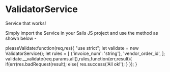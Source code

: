 # ValidatorService


Service that works!

Simply import the Service in your Sails JS project and use the method as shown below - 

  pleaseValidate:function(req,res){
      "use strict";
      let validate = new ValidatorService();
      let rules = [
        {'invoice_num': 'string'},
        'vendor_order_id',
      ];
      validate.__validate(req.params.all(),rules,function(err,result){
        if(err)res.badRequest(result);
        else{
          res.success('All ok!');
        }
      });
   }
